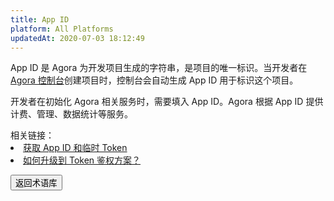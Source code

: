 ```yaml
---
title: App ID
platform: All Platforms
updatedAt: 2020-07-03 18:12:49
---
```


App ID 是 Agora 为开发项目生成的字符串，是项目的唯一标识。当开发者在 [Agora 控制台](https://console.agora.io/)创建项目时，控制台会自动生成 App ID 用于标识这个项目。

开发者在初始化 Agora 相关服务时，需要填入 App ID。Agora 根据 App ID 提供计费、管理、数据统计等服务。

<div class="alert info">相关链接：
	<li><a href="https://docs.agora.io/cn/Agora%20Platform/get_appid_token?platform=All%20Platforms">获取 App ID 和临时 Token</a></li>
	<li><a href="https://docs.agora.io/cn/faq/appid_to_token?platform=All%20Platforms">如何升级到 Token 鉴权方案？</a></li>
</div>

<a href="./terms"><button>返回术语库</button></a>
